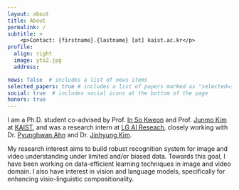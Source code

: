 ```yaml
---
layout: about
title: About
permalink: /
subtitle: >
    <p>Contact: {firstname}.{lastname} [at] kaist.ac.kr</p>
profile:
  align: right
  image: yto2.jpg
  address: 

news: false  # includes a list of news items
selected_papers: true # includes a list of papers marked as "selected={true}"
social: true  # includes social icons at the bottom of the page
honors: true
---
```


<p>I am a Ph.D. student co-advised by Prof. <a href="http://rcv.kaist.ac.kr/" target="_blank">In So Kweon</a> and Prof. <a href="https://siit.kaist.ac.kr/" target="_blank">Junmo Kim</a> at <a href="https://kaist.ac.kr/en/" target="_blank">KAIST</a>, and was a research intern at <a href="https://www.lgresearch.ai/" target="_blank">LG AI Reseach</a>, closely working with Dr. <a href="https://scholar.google.com/citations?user=-__ECRsAAAAJ&hl=en" target="_blank">Pyunghwan Ahn</a> and Dr. <a href="https://scholar.google.com/citations?user=HPd_1LMAAAAJ&hl=en" target="_blank">Jinhyung Kim</a>.
</p> 

<p>My research interest aims to build robust recognition system for image and video understanding under limited and/or biased data. Towards this goal, I have been working on data-efficient learning techniques in image and video domain. I also have interest in vision and language models, specifically for enhancing visio-linguistic compositionality. 
</p>